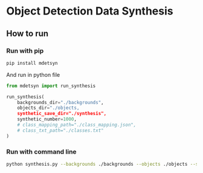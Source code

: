 # Object Detection Data Synthesis

## How to run

### Run with pip

``` bash
pip install mdetsyn
```

And run in python file 

``` python
from mdetsyn import run_synthesis

run_synthesis(
    backgrounds_dir="./backgrounds", 
    objects_dir="./objects, 
    synthetic_save_dir="./synthesis", 
    synthetic_number=1000, 
    # class_mapping_path="./class_mapping.json", 
    # class_txt_path="./classes.txt"
)
```

### Run with command line

``` bash
python synthesis.py --backgrounds ./backgrounds --objects ./objects --savename ./synthesis --class_mapping ./class_mapping.json --number 1000
```
